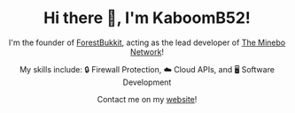 

<div align="center">
  <h1><strong>Hi there 👋, I'm KaboomB52!</strong></h1>
</div>
 
<div align="center">
<p>I'm the founder of <a href="https://github.com/ForestBukkit">ForestBukkit</a>, acting as the lead developer of <a href="https://github.com/MineboMC">The Minebo Network</a>! 

<p>My skills include: 🔒 Firewall Protection,  ☁️ Cloud APIs, and 🖥️ Software Development</p>
<p>Contact me on my <a href="https://ianrich.dev">website</a>!</p>
</div>
